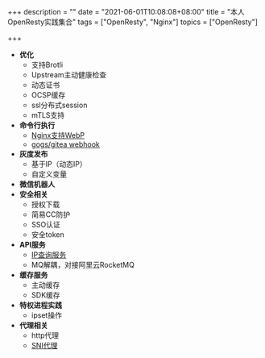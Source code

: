 +++
description = ""
date = "2021-06-01T10:08:08+08:00"
title = "本人OpenResty实践集合"
tags = ["OpenResty", "Nginx"]
topics = ["OpenResty"]

+++

- **优化**
    - 支持Brotli
    - Upstream主动健康检查
    - 动态证书
    - OCSP缓存
    - ssl分布式session
    - mTLS支持
- **命令行执行**
    - [Nginx支持WebP](/post/nginx-support-webp/)
    - [gogs/gitea webhook](/post/gitea-webhook/)
- **灰度发布**
    - 基于IP（动态IP）
    - 自定义变量
- **微信机器人**
- **安全相关**
    - 授权下载
    - 简易CC防护
    - SSO认证
    - 安全token
- **API服务**
    - [IP查询服务](/post/nginx-ipip-service/)
    - MQ解耦，对接阿里云RocketMQ
- **缓存服务**
    - 主动缓存
    - SDK缓存
- **特权进程实践**
    - ipset操作
- **代理相关**
    - http代理
    - [SNI代理](/post/nginx-sniproxy/)
